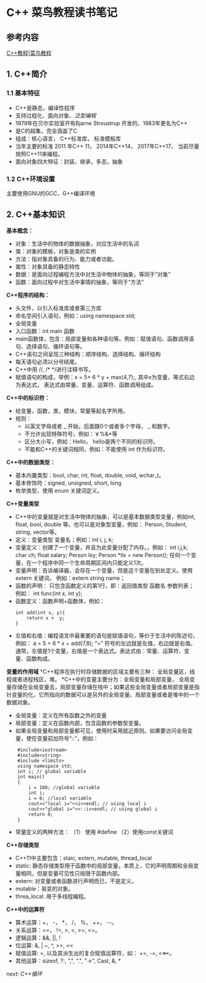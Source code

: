 # C++ 菜鸟教程读书笔记
## 参考内容
[C++教程|菜鸟教程](http://www.runoob.com/cplusplus/cpp-tutorial.html)
## 1. C++简介
### 1.1 基本特征
* C++是静态，编译性程序
* 支持过程化、面向对象、*泛型编程*
* 1979年在贝尔实验室开有Bjarne Stroustrup 开发的，1983年更名为C++
* 是C的超集，完全涵盖了C
* 组成：核心语言， C++标准库， 标准模板库
* 当年主要的标准 2011 年C++ 11， 2014年C++14， 2017年C++17， 当前尽量按照C++11来编程。
* 面向对象四大特征：封装，继承，多态，抽象
### 1.2 C++环境设置
主要使用GNU的GCC，G++编译环境
## 2. C++基本知识
**基本概念：**
* 对象：生活中的物体的数据抽象，对应生活中的名词
* 类：对象的模板，对象是类的实例
* 方法：指对象具备的行为、能力或者功能。
* 属性：对象具备的静态特性
* 数据：是面向过程编程方法中对生活中物体的抽象，等同于“对象”
* 函数：面向过程中对生活中事情的抽象，等同于“方法”

**C++程序的结构：**
* 头文件，以引入标准库或者第三方库
* 命名空间引入语句，例如：using namespace std;
* 全局变量
* 入口函数：int main 函数
* main函数体，包含：局部变量和各种语句等。例如：赋值语句、函数调用语句、选择语句、循环语句等。
* C++语句之间呈现三种结构：顺序结构、选择结构、循环结构
* 每天语句必须以分号结尾。
* C++中用 //, /* */进行注释书写。
* 赋值语句的构成，举例：x = 5+ 6 * y + max(4,7);, 其中x为变量，等式右边为表达式，
表达式由常量、变量、运算符、函数调用组成。

**C++中的标识符：**
* 给变量，函数，类，模块，常量等起名字所用。
* 规则：
    + 以英文字母或者 _ 开始，后面跟0个或者多个字母， _ 和数字。
    + 不允许出现特殊符号，例如：￥%&*等
    + 区分大小写，例如：Hello， hello是两个不同的标识符。
    + 不能和C++的关键词相同，例如：不能使用 int 作为标识符。

**C++中的数据类型：**
* 基本内置类型：bool, char, int, float, double, void, wchar_t。
* 基本修饰符：signed, unsigned, short, long
* 枚举类型，使用 enum 关键词定义。

**C++变量类型**
* C++中的变量就是对生活中物体的抽象，可以是基本数据类型变量，例如int, float, bool, double 等。也可以是对象型变量，例如： Person, Student, string, vector等。
* 定义：变量类型 变量名；例如：int i, j, k;
* 变量定义：创建了一个变量，并且为此变量分配了内存。，例如： int i,j,k; char ch; float salary; Person lxy; Person *llx = new Person(); 任何一个变量，在一个程序中同一个生命周期区间内只能定义1次。
* 变量声明：告诉编译器，会存在一个变量，但是这个变量在别处定义。使用extern 关键词， 例如：extern string name；
* 函数的声明： 只包含函数定义的第1行，即：返回值类型 函数名 参数列表； 例如： int func(int x, int y);
* 函数定义：函数声明+函数体，例如：
    ```
    int add(int x, y){
        return x +  y;
    }
    ```
* 左值和右值：编程语言中最重要的语句是赋值语句，等价于生活中的陈述句，例如： a = 5 + 6 * x + add(7,8); “=” 符号的左边就是左值，右边就是右值。 通常，左值是1个变量，右值是一个表达式。表达式由：常量、运算符、变量、函数构成。

**变量的作用域**
*C++程序在执行时存储数据的区域主要有三种： 全局变量区，线程或者进程栈区，堆。
*C++中的变量主要分为：全局变量和局部变量， 全局变量存储在全局变量去，局部变量存储在栈中；如果这些全局变量或者局部变量是指针变量的化，它所指向的数据可以是另外的全局变量、局部变量或者是堆中的一个数据对象。
* 全局变量：定义在所有函数之外的变量
* 局部变量：定义在函数内部，包含函数的参数型变量。
* 如果全局变量和局部变量都可见，使用时采用就近原则。如果要访问全局变量，使在变量前加符号“::”，例如：
```
    #include<iostream>
    #include<string>
    #include <limits>
    using namespace std;
    int i; // global variable
    int main()
    {
        i = 100; //global variable
        int i;
        i = 0; //local variable
        cout<<"local i="<<i<<endl; // using local i
        cout<<"global i="<<::i<<endl; // using global i
        return 0;
    }
```
* 常量定义的两种方法： （1） 使用 #define （2）使用const关键词

**C++存储类型**
* C++11中主要包含：staic, extern, mutable, thread_local
* static: 静态存储类型用于函数中的局部变量，本质上，它的声明周期和全局变量相同，但是变量可见性只局限于函数内部。
* extern: 对变量或者函数进行声明而已，不是定义。
* mutable：易变的对象。
* threa_local: 用于多线程编程。

**C++中的运算符**
* 算术运算：+， -， *， /， %， ++， --。
* 关系运算：==， !=, >, <, >=, <=。
* 逻辑运算：&&, ||, !
* 位运算: &, | ~, ^, >>, <<
* 赋值运算: =, 以及其派生出的复合赋值运算符，如： +=, -=, <<==。
* 其他运算：sizeof, ?:, ",", ".", "->", Cast, &, *

*next: C++循环*











